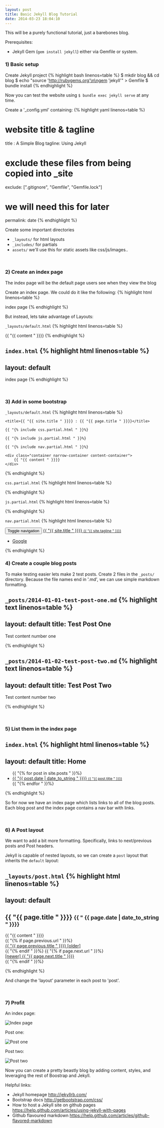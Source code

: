 ```yaml
---
layout: post
title: Basic Jekyll Blog Tutorial
date: 2014-03-23 18:04:10
---
```


This will be a purely functional tutorial, just a barebones blog.

Prerequisites:
- Jekyll Gem (```gem install jekyll```) either via Gemfile or system.


### 1) Basic setup
Create Jekyll project
{% highlight bash linenos=table %}
$ mkdir blog && cd blog
$ echo "source 'http://rubygems.org'\n\ngem 'jekyll'" > Gemfile
$ bundle install
{% endhighlight %}

Now you can test the website using ```$ bundle exec jekyll serve``` at any time.

Create a '\_config.yml' containing:
{% highlight yaml linenos=table %}
# website title & tagline
title : A Simple Blog
tagline: Using Jekyll

# exclude these files from being copied into _site
exclude: [".gitignore", "Gemfile", "Gemfile.lock"]

# we will need this for later
permalink: date
{% endhighlight %}

Create some important directories
- ```_layouts/``` for html layouts
- ```_includes/``` for partials
- ```assets/``` we'll use this for static assets like css/js/images..

<br>

### 2) Create an index page
The index page will be the default page users see when they view the blog

Create an index page. We could do it like the following:
{% highlight html linenos=table %}
<!DOCTYPE html>
<html>
<head>
    <title>{{ "{{ site.title " }}}}</title>
</head>
<body>
index page
</body>
</html>
{% endhighlight %}

But instead, lets take advantage of Layouts:

```_layouts/default.html```
{% highlight html linenos=table %}
<!DOCTYPE html>
<html>
<head>
    <title>{{ "{{ site.title " }}}}</title>
</head>
<body>
{{ "{{ content " }}}}
</body>
</html>
{% endhighlight %}

```index.html```
{% highlight html linenos=table %}
---
layout: default
---
index page
{% endhighlight %}

<br>

### 3) Add in some bootstrap
```_layouts/default.html```
{% highlight html linenos=table %}
<!DOCTYPE html>
<html>
<head>
    <meta charset="utf-8">
    <meta http-equiv="X-UA-Compatible" content="IE=edge">
    <meta name="viewport" content="width=device-width, initial-scale=1">

    <title>{{ "{{ site.title " }}}} : {{ "{{ page.title " }}}}</title>

    {{ "{% include css.partial.html " }}%}

    {{ "{% include js.partial.html " }}%}
</head>
<body>

    {{ "{% include nav.partial.html " }}%}

    <div class="container narrow-container content-container">
        {{ "{{ content " }}}}
    </div>

</body>
</html>
{% endhighlight %}

```css.partial.html```
{% highlight html linenos=table %}
<link rel="stylesheet" href="http://netdna.bootstrapcdn.com/bootstrap/3.1.1/css/bootstrap.min.css">
<link rel="stylesheet" href="http://netdna.bootstrapcdn.com/font-awesome/4.0.3/css/font-awesome.min.css">
{% endhighlight %}

```js.partial.html```
{% highlight html linenos=table %}
<script src="http://code.jquery.com/jquery-2.1.0.min.js"></script>
<script src="http://netdna.bootstrapcdn.com/bootstrap/3.1.1/js/bootstrap.min.js"></script>
{% endhighlight %}

```nav.partial.html```
{% highlight html linenos=table %}
<div class="navbar navbar-default navbar-static-top" role="navigation">
    <div class="container narrow-container">
        <div class="navbar-header">
            <button type="button" class="navbar-toggle" data-toggle="collapse" data-target="#navbar-collapse-1">
                <span class="sr-only">Toggle navigation</span>
                <span class="icon-bar"></span>
                <span class="icon-bar"></span>
                <span class="icon-bar"></span>
            </button>
            <a class="navbar-brand" href="/index.html">{{ "{{ site.title " }}}} <small>{{ "{{ site.tagline " }}}}</small></a>
        </div>
        <div class="collapse navbar-collapse" id="navbar-collapse-1">
            <ul class="nav navbar-nav navbar-right">
                <!-- some random link -->
                <li><a href="http://google.com"><i class="fa fa-search fa-lg"></i> Google</a></li>
            </ul>
        </div>
    </div>
</div>
{% endhighlight %}

<br>

### 4) Create a couple blog posts
To make testing easier lets make 2 test posts. Create 2 files in the ```_posts/``` directory. Because the file names end in '.md', we can use simple markdown formatting.

```_posts/2014-01-01-test-post-one.md```
{% highlight text linenos=table %}
---
layout: default
title: Test Post One
---

Test content number one

{% endhighlight %}

```_posts/2014-01-02-test-post-two.md```
{% highlight text linenos=table %}
---
layout: default
title: Test Post Two
---

Test content number two

{% endhighlight %}

<br>

### 5) List them in the index page
```index.html```
{% highlight html linenos=table %}
---
layout: default
title: Home
---
<ul>
{{ "{% for post in site.posts " }}%}
    <li><a href="{{ "{{ post.url " }}}}">{{ "{{ post.date | date_to_string " }}}} <small>{{ "{{ post.title " }}}}</small></a></li>
{{ "{% endfor " }}%}
</ul>
{% endhighlight %}

So for now we have an index page which lists links to all of the blog posts. Each blog post and the index page contains a nav bar with links.

<br>

### 6) A Post layout
We want to add a bit more formatting. Specifically, links to next/previous posts and Post headers.

Jekyll is capable of nested layouts, so we can create a ```post``` layout that inherits the ```default``` layout:

```_layouts/post.html```
{% highlight html linenos=table %}
---
layout: default
---

<div class="page-header">
  <h2>{{ "{{ page.title " }}}} <small>{{ " {{ page.date | date_to_string " }}}}</small></h2>
</div>

<div class="post-content">
    {{ "{{ content " }}}}
</div>

<div class="postnavlinks">
    <div class="clearfix"></div>
    {{ "{% if page.previous.url " }}%}
        <div class="pull-left">
            <a href="{{ "{{ page.previous.url " }}}}"><i class="fa fa-arrow-left"></i> {{ "{{ page.previous.title " }}}} [older]</a>
        </div>
    {{ "{% endif " }}%}
    {{ "{% if page.next.url " }}%}
        <div class="pull-right">
            <a href="{{ "{{ page.next.url " }}}}">[newer] {{ "{{ page.next.title " }}}} <i class="fa fa-arrow-right"></i></a>
        </div>
    {{ "{% endif " }}%}
    <div class="clearfix"></div>
</div>

{% endhighlight %}

And change the 'layout' parameter in each post to 'post'.

<br>

### 7) Profit
An index page:

![Index page](/assets/img/tut1_img1.jpg)


Post one:

![Post one](/assets/img/tut1_img2.jpg)


Post two:

![Post two](/assets/img/tut1_img3.jpg)

Now you can create a pretty beastly blog by adding content, styles, and leveraging the rest of Boostrap and Jekyll.

Helpful links:
- Jekyll homepage <http://jekyllrb.com/>
- Bootstrap docs <http://getbootstrap.com/css/>
- How to host a Jekyll site on github pages <https://help.github.com/articles/using-jekyll-with-pages>
- Github flavoured markdown <https://help.github.com/articles/github-flavored-markdown>
